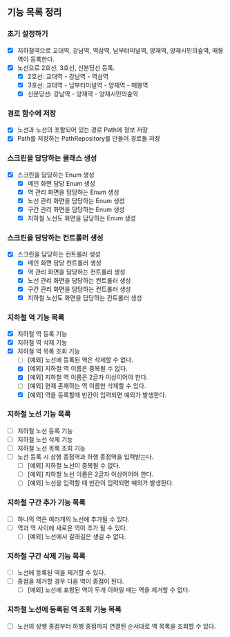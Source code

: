## 기능 목록 정리
### 초기 설정하기
- [x] 지하철역으로 교대역, 강남역, 역삼역, 남부터미널역, 양재역, 양재시민의숲역, 매봉역이 등록한다.
- [x] 노선으로 2호선, 3호선, 신분당선 등록.
    - [x] 2호선: 교대역 - 강남역 - 역삼역
    - [x] 3호선: 교대역 - 남부터미널역 - 양재역 - 매봉역
    - [x] 신분당선: 강남역 - 양재역 - 양재시민의숲역

### 경로 함수에 저장
- [x] 노선과 노선의 포함되어 있는 경로 Path에 정보 저장
- [x] Path를 저장하는 PathRepository를 만들어 경로들 저장

### 스크린을 담당하는 클래스 생성
- [x] 스크린을 담당하는 Enum 생성
  - [x] 메인 화면 담당 Enum 생성
  - [x] 역 관리 화면을 담당하는 Enum 생성
  - [x] 노선 관리 화면을 담당하는 Enum 생성
  - [x] 구간 관리 화면을 담당하는 Enum 생성
  - [x] 지하철 노선도 화면을 담당하는 Enum 생성

### 스크린을 담당하는 컨트롤러 생성
- [x] 스크린을 담당하는 컨트롤러 생성
  - [x] 메인 화면 담당 컨트롤러 생성
  - [x] 역 관리 화면을 담당하는 컨트롤러 생성
  - [x] 노선 관리 화면을 담당하는 컨트롤러 생성
  - [x] 구간 관리 화면을 담당하는 컨트롤러 생성
  - [x] 지하철 노선도 화면을 담당하는 컨트롤러 생성

### 지하철 역 기능 목록
- [x] 지하철 역 등록 기능
- [x] 지하철 역 삭제 기능
- [x] 지하철 역 목록 조회 기능
    - [ ] [예외] 노선에 등록된 역은 삭제할 수 없다.
    - [x] [예외] 지하철 역 이름은 중복될 수 없다.
    - [x] [예외] 지하철 역 이름은 2글자 이상이어야 한다.
    - [ ] [예외] 현재 존재하는 역 이름만 삭제할 수 있다.
    - [x] [예외] 역을 등록할때 빈칸이 입력되면 예외가 발생한다.

### 지하철 노선 기능 목록
- [ ] 지하철 노선 등록 기능
- [ ] 지하철 노선 삭제 기능
- [ ] 지하철 노선 목록 조회 기능
- [ ] 노선 등록 시 상행 종점역과 하행 종점역을 입력받는다.
    - [ ] [예외] 지하철 노선이 중복될 수 없다.
    - [ ] [예외] 지하철 노선 이름은 2글자 이상이어야 한다.
    - [ ] [예외] 노선을 입력할 때 빈칸이 입력되면 예외가 발생한다.

### 지하철 구간 추가 기능 목록
- [ ] 하나의 역은 여러개의 노선에 추가될 수 있다.
- [ ] 역과 역 사이에 새로운 역이 추가 될 수 있다.
    - [ ] [예외] 노선에서 갈래길은 생길 수 없다.

### 지하철 구간 삭제 기능 목록
- [ ] 노선에 등록된 역을 제거할 수 있다.
- [ ] 종점을 제거할 경우 다음 역이 종점이 된다.
    - [ ] [예외] 노선에 포함된 역이 두개 이하일 때는 역을 제거할 수 없다.

### 지하철 노선에 등록된 역 조회 기능 목록
- [ ] 노선의 상행 종점부터 하행 종점까지 연결된 순서대로 역 목록을 조회할 수 있다.